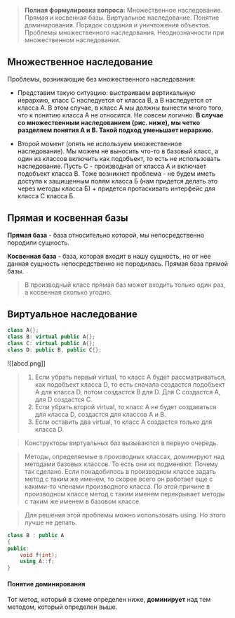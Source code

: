 >**Полная формулировка вопроса:** Множественное наследование. Прямая и косвенная базы. Виртуальное наследование. Понятие доминирования. Порядок создания и уничтожения объектов. Проблемы множественного наследования. Неоднозначности при множественном наследовании.
## Множественное наследование

Проблемы, возникающие без множественного наследования:
- Представим такую ситуацию: выстраиваем вертикальную иерархию, класс C наследуется от класса B, а B наследуется от класса A. В этом случае, в класс A мы должны вынести много того, что к понятию класса А не относится. Не совсем логично. **В случае со множественным наследованием (рис. ниже), мы четко разделяем понятия A и B. Такой подход уменьшает иерархию.**

- Второй момент (опять не используем множественное наследование). Мы можем не выносить что-то в базовый класс, а один из классов включить как подобъект, то есть не использовать наследование. Пусть С - производная от класса А и включает подобъект класса В. Тоже возникнет проблема - не будем иметь доступа к защищенным полям класса Б (нам придется делать это через методы класса Б) + придется протаскивать интерфейс для класса С класса Б.

## Прямая и косвенная базы

**Прямая база** - база относительно которой, мы непосредственно породили сущность.

**Косвенная база** - база, которая входит в нашу сущность, но от нее данная сущность непосредственно не породилась. Прямая база прямой базы.

>В производный класс прямая баз может входить только один раз, а косвенная сколько угодно.

## Виртуальное наследование 

```c++
class A{};
class B: virtual public A{};
class C: virtual public A{};
class D: public B, public C{};
```

![[abcd.png]]
 
>1. Если убрать первый virtual, то класс A будет рассматриваться, как подобъект класса D, то есть сначала создастся подобъект A для класса D, потом создастся B для D. Для C создастся A, для D создастся C.
>2. Если убрать второй virtual, то класс A не будет создаваться для класса D, создастся для классов А и B.
>3. Если оставить два virtual, то класс A создастся только для класса D. 

>Конструкторы виртуальных баз вызываются в первую очередь.

>Методы, определяемые в производных классах, доминируют над методами базовых классов. То есть они их подменяют. Почему так сделано. Если понадобилось в производном классе задать метод с таким же именем, то скорее всего он работает еще с какими-то членами производного класса. По этой причине в производном классе метод с таким именем перекрывает методы с таким же именем в базовом классе.

>Для решения этой проблемы можно использовать using. Но этого лучше не делать.

```c++
class B : public A
{
public:
	void f(int);
	using A::f;
}
```

#### Понятие доминирования
Тот метод, который в схеме определен ниже, **доминирует** над тем методом, который определен выше.



